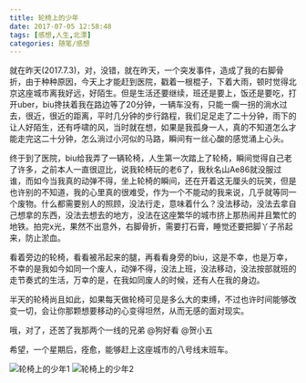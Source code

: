 ```yaml
---
title: 轮椅上的少年
date: 2017-07-05 12:58:48
tags: [感想,人生,北漂]
categories: 随笔/感想
---
```

就在昨天(2017.7.3)，对，没错，就在昨天，一个突发事件，造成了我的右脚骨折，由于种种原因，今天上才能赶到医院，戳着一根棍子，下着大雨，顿时觉得北京这座城市离我好远，好陌生。但是生活还要继续，班还是要上，饭还是要吃，打开uber，biu搀扶着我在路边等了20分钟，一辆车没有，只能一瘸一拐的淌水过去，很近，很近的距离，平时几分钟的步行路程，我们足足走了二十分钟<!--more-->，雨下的让人好陌生，还有呼啸的风，当时就在想，如果是我孤身一人，真的不知道怎么才能走完这二十分钟，怎么淌过小河似的马路，瞬间有一丝心酸的感觉涌上心头。

终于到了医院，biu给我弄了一辆轮椅，人生第一次踏上了轮椅，瞬间觉得自己老了许多，之前本人一直很逗比，说我轮椅玩的老6了，我秋名山Ae86就没服过谁，而如今当我真的动弹不得，坐上轮椅的瞬间，还在开着这无厘头的玩笑，但是也许别的不知道，我的心里真的很难受，作为一个不能动的我来说，几乎就等同一个废物。什么都需要别人的照顾，没法行走，意味着什么？没法移动，没法去拿自己想拿的东西，没法去想去的地方，没法在这座繁华的城市挤上那热闹并且繁忙的地铁。拍完x光，果然不出意外，右脚骨折，需要打石膏，睡觉还要把脚丫子吊起来，防止淤血。

看着旁边的轮椅，看看被吊起来的腿，再看看身旁的biu，这是不幸，也是万幸，不幸的是我如今如同一个废人，动弹不得，没法上班，没法移动，没法按部就班的走节奏式的生活，万幸的是，在我如同废人的时候，还有人在我的身边。

半天的轮椅尚且如此，如果每天做轮椅可见是多么大的束缚，不过也许时间能够改变一切，会让你那颗想要移动的心变得坦然，从而无感的面对现实。

哦，对了，还苦了我那两个一线的兄弟 @狗好看 @贺小五  

希望，一个星期后，痊愈，能够赶上这座城市的八号线末班车。

![轮椅上的少年1](/imgage/posts/轮椅上的少年/12.jpg)
![轮椅上的少年2](/imgage/posts/轮椅上的少年/13.jpg)
